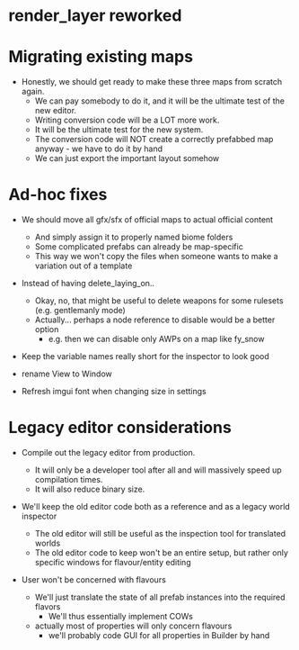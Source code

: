 # render_layer reworked


# Migrating existing maps

- Honestly, we should get ready to make these three maps from scratch again.
	- We can pay somebody to do it, and it will be the ultimate test of the new editor.
	- Writing conversion code will be a LOT more work.
	- It will be the ultimate test for the new system.
	- The conversion code will NOT create a correctly prefabbed map anyway - we have to do it by hand
	- We can just export the important layout somehow

# Ad-hoc fixes

- We should move all gfx/sfx of official maps to actual official content
	- And simply assign it to properly named biome folders
	- Some complicated prefabs can already be map-specific
	- This way we won't copy the files when someone wants to make a variation out of a template

- Instead of having delete_laying_on..
	- Okay, no, that might be useful to delete weapons for some rulesets (e.g. gentlemanly mode)
	- Actually... perhaps a node reference to disable would be a better option
		- e.g. then we can disable only AWPs on a map like fy_snow

- Keep the variable names really short for the inspector to look good
- rename View to Window

- Refresh imgui font when changing size in settings

# Legacy editor considerations

- Compile out the legacy editor from production.
	- It will only be a developer tool after all and will massively speed up compilation times.
	- It will also reduce binary size.

- We'll keep the old editor code both as a reference and as a legacy world inspector
	- The old editor will still be useful as the inspection tool for translated worlds
	- The old editor code to keep won't be an entire setup, but rather only specific windows for flavour/entity editing

- User won't be concerned with flavours
	- We'll just translate the state of all prefab instances into the required flavors
		- We'll thus essentially implement COWs
	- actually most of properties will only concern flavours
		- we'll probably code GUI for all properties in Builder by hand
